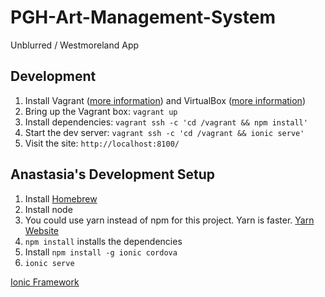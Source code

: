 # PGH-Art-Management-System
Unblurred / Westmoreland App


## Development

1. Install Vagrant ([more information](https://www.vagrantup.com/downloads.html)) and VirtualBox ([more information](https://www.virtualbox.org/wiki/Downloads))
2. Bring up the Vagrant box: `vagrant up`
3. Install dependencies: `vagrant ssh -c 'cd /vagrant && npm install'`
4. Start the dev server: `vagrant ssh -c 'cd /vagrant && ionic serve'`
5. Visit the site: `http://localhost:8100/`

## Anastasia's Development Setup
1. Install [Homebrew](https://brew.sh/)
2. Install node
3. You could use yarn instead of npm for this project. Yarn is faster. [Yarn Website](https://yarnpkg.com/en/)
4. `npm install` installs the dependencies
5. Install `npm install -g ionic cordova`
6. `ionic serve`

[Ionic Framework](https://ionicframework.com/)
